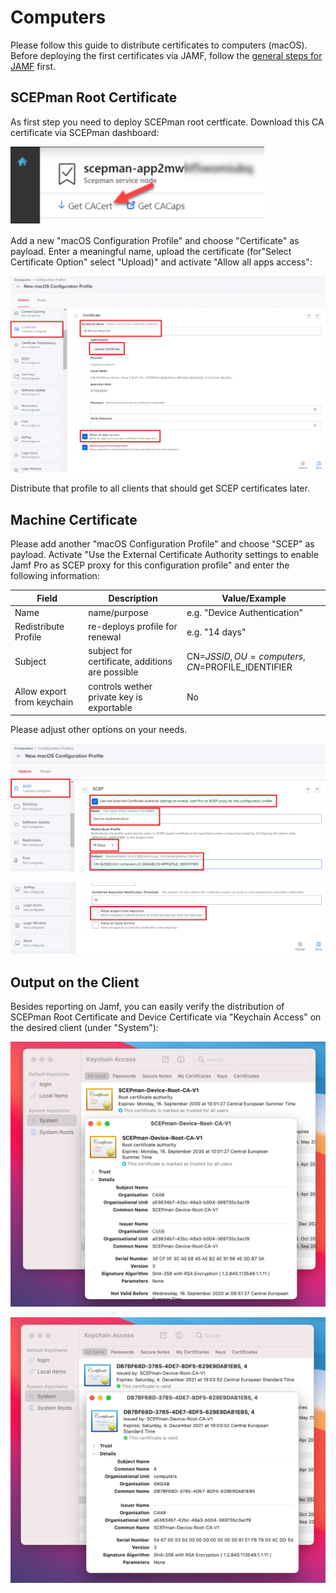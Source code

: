 # Computers

Please follow this guide to distribute certificates to computers (macOS). Before deploying the first certificates via JAMF, follow the [general steps for JAMF](general.md) first.

## SCEPman Root Certificate

As first step you need to deploy SCEPman root certficate. Download this CA certificate via SCEPman dashboard:

![](<../../../.gitbook/assets/image (22).png>)

Add a new "macOS Configuration Profile" and choose "Certificate" as payload. Enter a meaningful name, upload the certificate (for"Select Certificate Option" select "Upload)" and activate "Allow all apps access":

![](<../../../.gitbook/assets/image (29).png>)

Distribute that profile to all clients that should get SCEP certificates later.

## Machine Certificate

Please add another "macOS Configuration Profile" and choose "SCEP" as payload. Activate "Use the External Certificate Authority settings to enable Jamf Pro as SCEP proxy for this configuration profile" and enter the following information:

| Field                      | Description                                     | Value/Example                                 |
| -------------------------- | ----------------------------------------------- | --------------------------------------------- |
| Name                       | name/purpose                                    | e.g. "Device Authentication"                  |
| Redistribute Profile       | re-deploys profile for renewal                  | e.g. "14 days"                                |
| Subject                    | subject for certificate, additions are possible | CN=$JSSID,OU=computers,CN=$PROFILE_IDENTIFIER |
| Allow export from keychain | controls wether private key is exportable       | No                                            |

Please adjust other options on your needs.

![](<../../../.gitbook/assets/image (21).png>)

![](<../../../.gitbook/assets/image (24).png>)

## Output on the Client

Besides reporting on Jamf, you can easily verify the distribution of SCEPman Root Certificate and Device Certificate via "Keychain Access" on the desired client (under "System"):

![SCEPman Root Certificate](<../../../.gitbook/assets/image (31).png>)

![Device Certificate](<../../../.gitbook/assets/image (32).png>)
